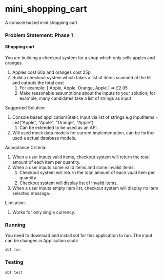 # mini_shopping_cart
A console based mini shopping cart.

### Problem Statement: Phase 1

#### Shopping cart
You are building a checkout system for a shop which only sells apples and oranges. 
1. Apples cost 60p and oranges cost 25p. 
2. Build a checkout system which takes a list of items scanned at the till and outputs the total cost 
   1. For example: [ Apple, Apple, Orange, Apple ] => £2.05 
   2. Make reasonable assumptions about the inputs to your solution; for example, many
   candidates take a list of strings as input

Suggested Solution:
1. Console based application/Static Input via list of strings e.g inputItems = List("Apple", "Apple", "Orange", "Apple")
   1. Can be extended to be used as an API.
2. Will used mock data models for current implementation, can be further used a actual database models.


Acceptance Criteria:
1. When a user inputs valid items, checkout system will return the total amount of each item per quantity.
2. When a user inputs some valid items and some invalid items:
   1. Checkout system will return the total amount of each *valid* item per quantity.
   2. Checkout system will display list of invalid items.
3. When a user inputs empty item list, checkout system will display no item selected message.


Limitation:
1. Works for only single currency.


### Running
You need to download and install sbt for this application to run.
The input can be changes in Application.scala

```bash
sbt run
```

### Testing
```bash
sbt test
```